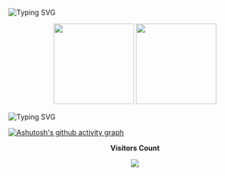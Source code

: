
 
![Typing SVG](https://readme-typing-svg.herokuapp.com?font=&size=35&center=true&vCenter=true&width=1000&duration=4000&pause=800&color=66cdaa&random=false&width=1000&lines=Hi!+I+am+Felipe+Siaba;I'm+18+years+old!;I'm+from+Brazil+;Welcome+to+my+profile%3A)

<div align="center">  
  <img  height="160em" src="https://github-readme-stats.vercel.app/api?username=SiabaFC&theme=gotham&show_icons=true&count_private=true&hide_border=true&)]" />
  <img  height="160em" src="https://github-readme-stats.vercel.app/api/top-langs/?username=SiabaFC&theme=gotham&show_icons=true&layout=compact&count_private=true&hide_border=true&)]" /> 
</div>

![Typing SVG](https://readme-typing-svg.herokuapp.com?&size=20&center=true&vCenter=true&width=500&duration=8000&pause=30&color=4d8f78&random=false&width=1000&lines=Never+be+afraid+to+try;and+never+blame+yourself;when+you+do+something+that+doesn't+work+out.)

[![Ashutosh's github activity graph](https://github-readme-activity-graph.vercel.app/graph?username=SiabaFC&bg&theme=gotham&area=true&hide_border=true)](https://github.com/ashutosh00710/github-readme-activity-graph)


<div align="center">
<p font=LibreFranklin align="centre"><b>Visitors Count</p>  
<p align="center">
<img align="center" src="https://profile-counter.glitch.me/{SiabaFC}/count.svg"/></p> 
</div>

